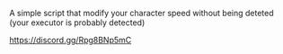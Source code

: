 A simple script that modify your character speed without being deteted (your executor is probably detected) 

https://discord.gg/Rpg8BNp5mC
